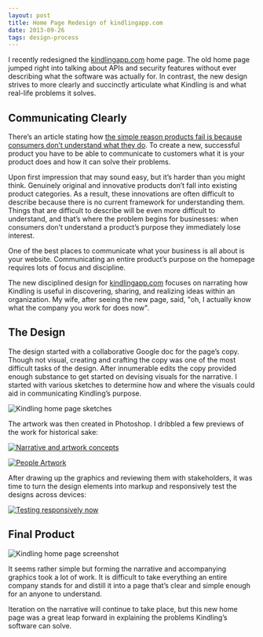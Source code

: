 ```yaml
---
layout: post
title: Home Page Redesign of kindlingapp.com
date: 2013-09-26
tags: design-process
---
```


I recently redesigned the [kindlingapp.com](http://kindlingapp.com) home page. The old home page jumped right into talking about APIs and security features without ever describing what the software was actually for. In contrast, the new design strives to more clearly and succinctly articulate what Kindling is and what real-life problems it solves.

## Communicating Clearly

There’s an article stating how [the simple reason products fail is because consumers don’t understand what they do](http://qz.com/132070/the-simple-reason-products-fail-consumers-dont-understand-what-they-do/). To create a new, successful product you have to be able to communicate to customers what it is your product does and how it can solve their problems.

Upon first impression that may sound easy, but it’s harder than you might think. Genuinely original and innovative products don’t fall into existing product categories. As a result, these innovations are often difficult to describe because there is no current framework for understanding them. Things that are difficult to describe will be even more difficult to understand, and that’s where the problem begins for businesses: when consumers don’t understand a product’s purpose they immediately lose interest.

One of the best places to communicate what your business is all about is your website. Communicating an entire product’s purpose on the homepage requires lots of focus and discipline. 

The new disciplined design for [kindlingapp.com](http://kindlingapp.com) focuses on narrating how Kindling is useful in discovering, sharing, and realizing ideas within an organization. My wife, after seeing the new page, said, "oh, I actually know what the company you work for does now". 


## The Design

The design started with a collaborative Google doc for the page’s copy. Though not visual, creating and crafting the copy was one of the most difficult tasks of the design. After innumerable edits the copy provided enough substance to get started on devising visuals for the narrative. I started with various sketches to determine how and where the visuals could aid in communicating Kindling’s purpose.

![Kindling home page sketches]({{site.imageurl}}/2013/kindling-home-sketch.jpg)

The artwork was then created in Photoshop. I dribbled a few previews of the work for historical sake:

[![Narrative and artwork concepts](http://dribbble.s3.amazonaws.com/users/44352/screenshots/1233555/home-artwork.png)](http://dribbble.com/shots/1233555-Narrative-and-artwork-concepts)

[![People Artwork](http://dribbble.s3.amazonaws.com/users/44352/screenshots/1237949/people.png)](http://dribbble.com/shots/1237949-People-graphic)

After drawing up the graphics and reviewing them with stakeholders, it was time to turn the design elements into markup and responsively test the designs across devices:

[![Testing responsively now](http://dribbble.s3.amazonaws.com/users/44352/screenshots/1242191/drib.jpg)](http://dribbble.com/shots/1242191-Testing-responsively-now)

## Final Product

![Kindling home page screenshot]({{site.imageurl}}/2013/kindling-home-preview.jpg)

It seems rather simple but forming the narrative and accompanying graphics took a lot of work. It is difficult to take everything an entire company stands for and distill it into a page that’s clear and simple enough for an anyone to understand. 

Iteration on the narrative will continue to take place, but this new home page was a great leap forward in explaining the problems Kindling’s software can solve.
